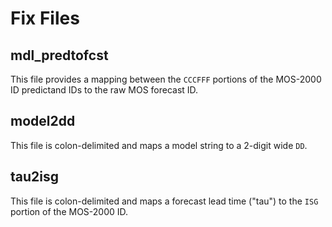# Fix Files

## mdl_predtofcst

This file provides a mapping between the `CCCFFF` portions of the MOS-2000 ID predictand IDs to the raw MOS forecast ID.

## model2dd

This file is colon-delimited and maps a model string to a 2-digit wide `DD`.

## tau2isg

This file is colon-delimited and maps a forecast lead time ("tau") to the `ISG` portion of the MOS-2000 ID.
